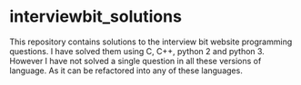# interviewbit_solutions

This repository contains solutions to the interview bit website programming questions. I have solved them using C, C++, python 2 and  python 3. However I have not solved a single question in all these versions of language. As it can be refactored into any of these languages.
